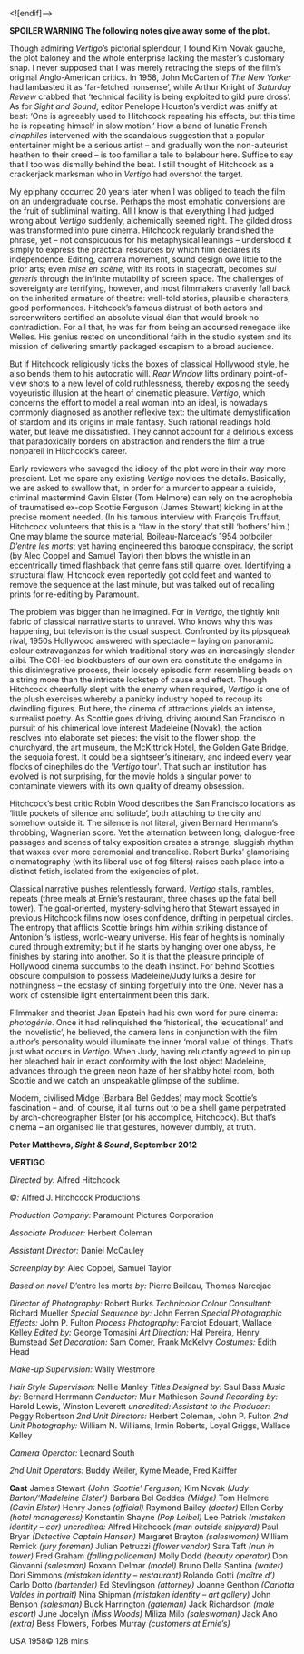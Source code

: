 <![endif]-->

**SPOILER WARNING The following notes give away some of the plot.**

Though admiring _Vertigo_’s pictorial splendour, I found Kim Novak gauche, the plot baloney and the whole enterprise lacking the master’s customary snap. I never supposed that I was merely retracing the steps of the film’s original Anglo-American critics. In 1958, John McCarten of _The New Yorker_ had lambasted it as ‘far-fetched nonsense’, while Arthur Knight of _Saturday Review_ crabbed that ‘technical facility is being exploited to gild pure dross’. As for _Sight and Sound_, editor Penelope Houston’s verdict was sniffy at best: ‘One is agreeably used to Hitchcock repeating his effects, but this time he is repeating himself in slow motion.’ How a band of lunatic French _cinephiles_ intervened with the scandalous suggestion that a popular entertainer might be a serious artist – and gradually won the non-auteurist heathen to their creed – is too familiar a tale to belabour here. Suffice to say that I too was dismally behind the beat. I still thought of Hitchcock as a crackerjack marksman who in _Vertigo_ had overshot the target.

My epiphany occurred 20 years later when I was obliged to teach the film on an undergraduate course. Perhaps the most emphatic conversions are the fruit of subliminal waiting. All I know is that everything I had judged wrong about _Vertigo_ suddenly, alchemically seemed right. The gilded dross was transformed into pure cinema. Hitchcock regularly brandished the phrase, yet – not conspicuous for his metaphysical leanings – understood it simply to express the practical resources by which film declares its independence. Editing, camera movement, sound design owe little to the prior arts; even _mise en scène_, with its roots in stagecraft, becomes _sui generis_ through the infinite mutability of screen space. The challenges of sovereignty are terrifying, however, and most filmmakers cravenly fall back on the inherited armature of theatre: well-told stories, plausible characters, good performances. Hitchcock’s famous distrust of both actors and screenwriters certified an absolute visual élan that would brook no contradiction. For all that, he was far from being an accursed renegade like Welles. His genius rested on unconditional faith in the studio system and its mission of delivering smartly packaged escapism to a broad audience.

But if Hitchcock religiously ticks the boxes of classical Hollywood style, he also bends them to his autocratic will. _Rear Window_ lifts ordinary point-of-view shots to a new level of cold ruthlessness, thereby exposing the seedy voyeuristic illusion at the heart of cinematic pleasure. _Vertigo_, which concerns the effort to model a real woman into an ideal, is nowadays commonly diagnosed as another reflexive text: the ultimate demystification of stardom and its origins in male fantasy. Such rational readings hold water, but leave me dissatisfied. They cannot account for a delirious excess that paradoxically borders on abstraction and renders the film a true nonpareil in Hitchcock’s career.

Early reviewers who savaged the idiocy of the plot were in their way more prescient. Let me spare any existing _Vertigo_ novices the details. Basically, we are asked to swallow that, in order for a murder to appear a suicide, criminal mastermind Gavin Elster (Tom Helmore) can rely on the acrophobia of traumatised ex-cop Scottie Ferguson (James Stewart) kicking in at the precise moment needed. (In his famous interview with François Truffaut, Hitchcock volunteers that this is a ‘flaw in the story’ that still ‘bothers’ him.) One may blame the source material, Boileau-Narcejac’s 1954 potboiler _D’entre les morts_; yet having engineered this baroque conspiracy, the script (by Alec Coppel and Samuel Taylor) then blows the whistle in an eccentrically timed flashback that genre fans still quarrel over. Identifying a structural flaw, Hitchcock even reportedly got cold feet and wanted to remove the sequence at the last minute, but was talked out of recalling prints for re-editing by Paramount.

The problem was bigger than he imagined. For in _Vertigo_, the tightly knit fabric of classical narrative starts to unravel. Who knows why this was happening, but television is the usual suspect. Confronted by its pipsqueak rival, 1950s Hollywood answered with spectacle – laying on panoramic colour extravaganzas for which traditional story was an increasingly slender alibi. The CGI-led blockbusters of our own era constitute the endgame in this disintegrative process, their loosely episodic form resembling beads on a string more than the intricate lockstep of cause and effect. Though Hitchcock cheerfully slept with the enemy when required, _Vertigo_ is one of the plush exercises whereby a panicky industry hoped to recoup its dwindling figures. But here, the cinema of attractions yields an intense, surrealist poetry. As Scottie goes driving, driving around San Francisco in pursuit of his chimerical love interest Madeleine (Novak), the action resolves into elaborate set pieces: the visit to the flower shop, the churchyard, the art museum, the McKittrick Hotel, the Golden Gate Bridge, the sequoia forest. It could be a sightseer’s itinerary, and indeed every year flocks of cinephiles do the _'Vertigo_ tour'. That such an institution has evolved is not surprising, for the movie holds a singular power to contaminate viewers with its own quality of dreamy obsession.

Hitchcock’s best critic Robin Wood describes the San Francisco locations as ‘little pockets of silence and solitude’, both attaching to the city and somehow outside it. The silence is not literal, given Bernard Herrmann’s throbbing, Wagnerian score. Yet the alternation between long, dialogue-free passages and scenes of talky exposition creates a strange, sluggish rhythm that waxes ever more ceremonial and trancelike. Robert Burks’ glamorising cinematography (with its liberal use of fog filters) raises each place into a distinct fetish, isolated from the exigencies of plot.

Classical narrative pushes relentlessly forward. _Vertigo_ stalls, rambles, repeats (three meals at Ernie’s restaurant, three chases up the fatal bell tower). The goal-oriented, mystery-solving hero that Stewart essayed in previous Hitchcock films now loses confidence, drifting in perpetual circles. The entropy that afflicts Scottie brings him within striking distance of Antonioni’s listless, world-weary universe. His fear of heights is nominally cured through extremity; but if he starts by hanging over one abyss, he finishes by staring into another. So it is that the pleasure principle of Hollywood cinema succumbs to the death instinct. For behind Scottie’s obscure compulsion to possess Madeleine/Judy lurks a desire for nothingness – the ecstasy of sinking forgetfully into the One. Never has a work of ostensible light entertainment been this dark.

Filmmaker and theorist Jean Epstein had his own word for pure cinema: _photogénie_. Once it had relinquished the ‘historical’, the ‘educational’ and the ‘novelistic’, he believed, the camera lens in conjunction with the film author’s personality would illuminate the inner ‘moral value’ of things. That’s just what occurs in _Vertigo_. When Judy, having reluctantly agreed to pin up her bleached hair in exact conformity with the lost object Madeleine, advances through the green neon haze of her shabby hotel room, both Scottie and we catch an unspeakable glimpse of the sublime.

Modern, civilised Midge (Barbara Bel Geddes) may mock Scottie’s fascination – and, of course, it all turns out to be a shell game perpetrated by arch-choreographer Elster (or his accomplice, Hitchcock). But that’s cinema – an organised lie that gestures, however dumbly, at truth.

**Peter Matthews, _Sight & Sound_, September 2012**

**VERTIGO**

_Directed by:_ Alfred Hitchcock

_©:_ Alfred J. Hitchcock Productions

_Production Company:_ Paramount Pictures Corporation

_Associate Producer:_ Herbert Coleman

_Assistant Director:_ Daniel McCauley

_Screenplay by:_ Alec Coppel, Samuel Taylor

_Based on novel_ D’entre les morts _by:_ Pierre Boileau, Thomas Narcejac

_Director of Photography:_ Robert Burks
_Technicolor Colour Consultant:_ Richard Mueller
_Special Sequence by:_ John Ferren
_Special Photographic Effects:_ John P. Fulton
_Process Photography:_ Farciot Edouart, Wallace Kelley
_Edited by:_ George Tomasini
_Art Direction:_ Hal Pereira, Henry Bumstead
_Set Decoration:_ Sam Comer, Frank McKelvy
_Costumes:_ Edith Head

_Make-up Supervision:_ Wally Westmore

_Hair Style Supervision:_ Nellie Manley
_Titles Designed by:_ Saul Bass
_Music by:_ Bernard Herrmann
_Conductor:_ Muir Mathieson
_Sound Recording by:_ Harold Lewis, Winston Leverett
_uncredited:_
_Assistant to the Producer:_ Peggy Robertson
_2nd Unit Directors:_ Herbert Coleman, John P. Fulton
_2nd Unit Photography:_ William N. Williams, Irmin Roberts, Loyal Griggs, Wallace Kelley

_Camera Operator:_ Leonard South

_2nd Unit Operators:_ Buddy Weiler, Kyme Meade, Fred Kaiffer

**Cast**
James Stewart _(John ‘Scottie’ Ferguson)_
Kim Novak _(Judy Barton/‘Madeleine Elster’)_
Barbara Bel Geddes _(Midge)_
Tom Helmore _(Gavin Elster)_
Henry Jones _(official)_
Raymond Bailey _(doctor)_
Ellen Corby _(hotel manageress)_
Konstantin Shayne _(Pop Leibel)_
Lee Patrick _(mistaken identity – car)_
_uncredited:_
Alfred Hitchcock _(man outside shipyard)_
Paul Bryar _(Detective Captain Hansen)_
Margaret Brayton _(saleswoman)_
William Remick _(jury foreman)_
Julian Petruzzi _(flower vendor)_
Sara Taft _(nun in tower)_
Fred Graham _(falling policeman)_
Molly Dodd _(beauty operator)_
Don Giovanni _(salesman)_
Roxann Delmar _(model)_
Bruno Della Santina _(waiter)_
Dori Simmons _(mistaken identity – restaurant)_
Rolando Gotti _(maître d’)_
Carlo Dotto _(bartender)_
Ed Stevlingson _(attorney)_
Joanne Genthon _(Carlotta Valdes in portrait)_
Nina Shipman _(mistaken identity – art gallery)_
John Benson _(salesman)_
Buck Harrington _(gateman)_
Jack Richardson _(male escort)_
June Jocelyn _(Miss Woods)_
Miliza Milo _(saleswoman)_
Jack Ano _(extra)_
Bess Flowers, Forbes Murray _(customers at Ernie’s)_

USA 1958©
128 mins
<!--stackedit_data:
eyJoaXN0b3J5IjpbLTE3NzQ5NTM0MzBdfQ==
-->